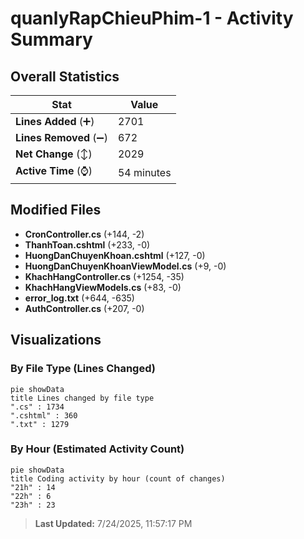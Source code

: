 # quanlyRapChieuPhim-1 - Activity Summary 

## Overall Statistics

| Stat                   | Value                                                             |
| ---------------------- | ----------------------------------------------------------------- |
| **Lines Added** (➕)   | 2701                                          |
| **Lines Removed** (➖) | 672                                        |
| **Net Change** (↕)    | 2029                |
| **Active Time** (⌚)   | 54 minutes |


## Modified Files
- **CronController.cs** (+144, -2)
- **ThanhToan.cshtml** (+233, -0)
- **HuongDanChuyenKhoan.cshtml** (+127, -0)
- **HuongDanChuyenKhoanViewModel.cs** (+9, -0)
- **KhachHangController.cs** (+1254, -35)
- **KhachHangViewModels.cs** (+83, -0)
- **error_log.txt** (+644, -635)
- **AuthController.cs** (+207, -0)

## Visualizations

### By File Type (Lines Changed)

```mermaid
pie showData
title Lines changed by file type
".cs" : 1734
".cshtml" : 360
".txt" : 1279
```

### By Hour (Estimated Activity Count)

```mermaid
pie showData
title Coding activity by hour (count of changes)
"21h" : 14
"22h" : 6
"23h" : 23
```


> **Last Updated:** 7/24/2025, 11:57:17 PM